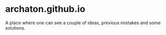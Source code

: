 # archaton.github.io
A place where one can see a couple of ideas, previous mistakes and some solutions.
